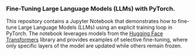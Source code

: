 ### Fine-Tuning Large Language Models (LLMs) with PyTorch.
This repository contains a Jupyter Notebook that demonstrates how to fine-tune Large Language Models (LLMs) using an explicit training loop in PyTorch. The notebook leverages models from the [Hugging Face Transformers](https://huggingface.co/transformers/) library and provides examples of selective fine-tuning, where only specific layers of the model are updated while others remain frozen.
